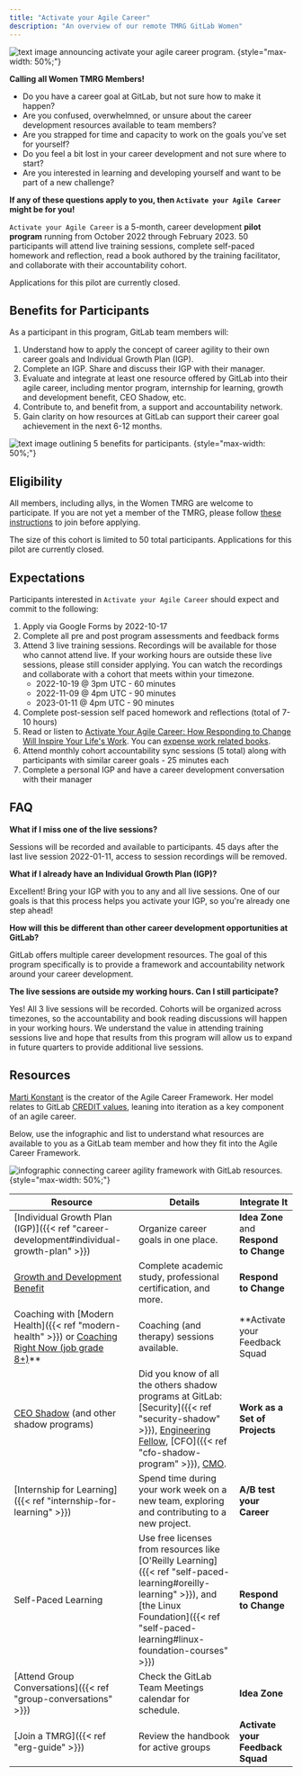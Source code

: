 ```yaml
---
title: "Activate your Agile Career"
description: "An overview of our remote TMRG GitLab Women"
---
```


![text image announcing activate your agile career program.](program-header.png)
{style="max-width: 50%;"}

**Calling all Women TMRG Members!**

- Do you have a career goal at GitLab, but not sure how to make it happen?
- Are you confused, overwhelmned, or unsure about the career development resources available to team members?
- Are you strapped for time and capacity to work on the goals you've set for yourself?
- Do you feel a bit lost in your career development and not sure where to start?
- Are you interested in learning and developing yourself and want to be part of a new challenge?

**If any of these questions apply to you, then `Activate your Agile Career` might be for you!**

`Activate your Agile Career` is a 5-month, career development **pilot program** running from October 2022 through February 2023. 50 participants will attend live training sessions, complete self-paced homework and reflection, read a book authored by the training facilitator, and collaborate with their accountability cohort.

Applications for this pilot are currently closed.

## Benefits for Participants

As a participant in this program, GitLab team members will:

1. Understand how to apply the concept of career agility to their own career goals and Individual Growth Plan (IGP).
1. Complete an IGP. Share and discuss their IGP with their manager.
1. Evaluate and integrate at least one resource offered by GitLab into their agile career, including mentor program, internship for learning, growth and development benefit, CEO Shadow, etc.
1. Contribute to, and benefit from, a support and accountability network.
1. Gain clarity on how resources at GitLab can support their career goal achievement in the next 6-12 months.

![text image outlining 5 benefits for participants.](program-benefits.png)
{style="max-width: 50%;"}

## Eligibility

All members, including allys, in the Women TMRG are welcome to participate. If you are not yet a member of the TMRG, please follow [these instructions](/handbook/company/culture/inclusion/tmrg-gitlab-women/#how-to-join) to join before applying.

The size of this cohort is limited to 50 total participants. Applications for this pilot are currently closed.

## Expectations

Participants interested in `Activate your Agile Career` should expect and commit to the following:

1. Apply via Google Forms by 2022-10-17
1. Complete all pre and post program assessments and feedback forms
1. Attend 3 live training sessions. Recordings will be available for those who cannot attend live. If your working hours are outside these live sessions, please still consider applying. You can watch the recordings and collaborate with a cohort that meets within your timezone.
    - 2022-10-19 @ 3pm UTC - 60 minutes
    - 2022-11-09 @ 4pm UTC - 90 minutes
    - 2023-01-11  @ 4pm UTC - 90 minutes
1. Complete post-session self paced homework and reflections (total of 7-10 hours)
1. Read or listen to [Activate Your Agile Career: How Responding to Change Will Inspire Your Life's Work](https://www.amazon.com/Activate-Your-Agile-Career-Responding/dp/0998953121). You can [expense work related books](/handbook/finance/expenses/#-expense-policy-summary).
1. Attend monthly cohort accountability sync sessions (5 total) along with participants with similar career goals - 25 minutes each
1. Complete a personal IGP and have a career development conversation with their manager

## FAQ

**What if I miss one of the live sessions?**

Sessions will be recorded and available to participants. 45 days after the last live session 2022-01-11, access to session recordings will be removed.

**What if I already have an Individual Growth Plan (IGP)?**

Excellent! Bring your IGP with you to any and all live sessions. One of our goals is that this process helps you activate your IGP, so you're already one step ahead!

**How will this be different than other career development opportunities at GitLab?**

GitLab offers multiple career development resources. The goal of this program specifically is to provide a framework and accountability network around your career development.

**The live sessions are outside my working hours. Can I still participate?**

Yes! All 3 live sessions will be recorded. Cohorts will be organized across timezones, so the accountability and book reading discussions will happen in your working hours. We understand the value in attending training sessions live and hope that results from this program will allow us to expand in future quarters to provide additional live sessions.

## Resources

[Marti Konstant](https://www.martikonstant.com/) is the creator of the Agile Career Framework. Her model relates to GitLab [CREDIT values](/handbook/values/), leaning into iteration as a key component of an agile career.

Below, use the infographic and list to understand what resources are available to you as a GitLab team member and how they fit into the Agile Career Framework.

![infographic connecting career agility framework with GitLab resources.](agility-at-gitlab.jpg)
{style="max-width: 50%;"}

| Resource | Details | Integrate It |
| ---------- | ------------ | ------------ |
| [Individual Growth Plan (IGP)]({{< ref "career-development#individual-growth-plan" >}}) | Organize career goals in one place. | **Idea Zone** and **Respond to Change** |
| [Growth and Development Benefit](/handbook/people-group/learning-and-development/growth-and-development/) | Complete academic study, professional certification, and more. | **Respond to Change** |
| Coaching with [Modern Health]({{< ref "modern-health" >}}) or [Coaching Right Now (job grade 8+)](/handbook/people-group/learning-and-development/growth-and-development/#professional-coaching)**| Coaching (and therapy) sessions available. | **Activate your Feedback Squad |
| [CEO Shadow](/handbook/ceo/shadow) (and other shadow programs) | Did you know of all the others shadow programs at GitLab: [Security]({{< ref "security-shadow" >}}), [Engineering Fellow](/handbook/engineering/fellow/shadow/), [CFO]({{< ref "cfo-shadow-program" >}}), [CMO](/handbook/marketing/cmo-shadow/). | **Work as a Set of Projects** |
| [Internship for Learning]({{< ref "internship-for-learning" >}}) | Spend time during your work week on a new team, exploring and contributing to a new project. | **A/B test your Career** |
| Self-Paced Learning | Use free licenses from resources like [O'Reilly Learning]({{< ref "self-paced-learning#oreilly-learning" >}}), and [the Linux Foundation]({{< ref "self-paced-learning#linux-foundation-courses" >}})  | **Respond to Change** |
| [Attend Group Conversations]({{< ref "group-conversations" >}}) | Check the GitLab Team Meetings calendar for schedule. | **Idea Zone** |
| [Join a TMRG]({{< ref "erg-guide" >}}) | Review the handbook for active groups | **Activate your Feedback Squad** |

